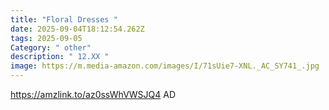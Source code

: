 ```yaml
---
title: "Floral Dresses "
date: 2025-09-04T18:12:54.262Z
tags: 2025-09-05
Category: " other"
description: " 12.XX "
image: https://m.media-amazon.com/images/I/71sUie7-XNL._AC_SY741_.jpg
---
```

https://amzlink.to/az0ssWhVWSJQ4      AD
